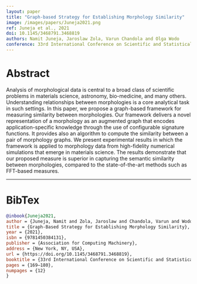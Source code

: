 ```yaml
---
layout: paper
title: "Graph-based Strategy for Establishing Morphology Similarity"
image: /images/papers/Juneja2021.png
ref: Juneja et al., 2021
doi: 10.1145/3468791.3468819
authors: Namit Juneja, Jaroslaw Zola, Varun Chandola and Olga Wodo 
conference: 33rd International Conference on Scientific and Statistical Database Management
---
```


# Abstract

Analysis of morphological data is central to a broad class of scientific problems in materials science, astronomy, bio-medicine, and many others. Understanding relationships between morphologies is a core analytical task in such settings. In this paper, we propose a graph-based framework for measuring similarity between morphologies. Our framework delivers a novel representation of a morphology as an augmented graph that encodes application-specific knowledge through the use of configurable signature functions. It provides also an algorithm to compute the similarity between a pair of morphology graphs. We present experimental results in which the framework is applied to morphology data from high-fidelity numerical simulations that emerge in materials science. The results demonstrate that our proposed measure is superior in capturing the semantic similarity between morphologies, compared to the state-of-the-art methods such as FFT-based measures.

---

# BibTex

```bibtex
@inbook{Juneja2021, 
author = {Juneja, Namit and Zola, Jaroslaw and Chandola, Varun and Wodo, Olga}, 
title = {Graph-Based Strategy for Establishing Morphology Similarity}, 
year = {2021}, 
isbn = {9781450384131}, 
publisher = {Association for Computing Machinery}, 
address = {New York, NY, USA}, 
url = {https://doi.org/10.1145/3468791.3468819}, 
booktitle = {33rd International Conference on Scientific and Statistical Database Management}, 
pages = {169–180}, 
numpages = {12} 
}
```
